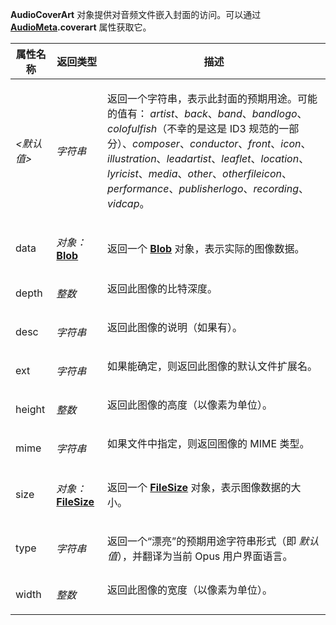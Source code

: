 **AudioCoverArt** 对象提供对音频文件嵌入封面的访问。可以通过 **[AudioMeta](audiometa.zh.md).coverart** 属性获取它。

<table>
<thead><tr><th>
属性名称</th><th>
返回类型</th><th>
描述
</th></tr></thead><tbody><tr><td>

*<默认值>*</td><td>

*字符串*</td><td>

返回一个字符串，表示此封面的预期用途。可能的值有： *artist*、*back*、*band*、*bandlogo*、*colofulfish*（不幸的是这是 ID3 规范的一部分）、*composer*、*conductor*、*front*、*icon*、*illustration*、*leadartist*、*leaflet*、*location*、*lyricist*、*media*、*other*、*otherfileicon*、*performance*、*publisherlogo*、*recording*、*vidcap*。
</td></tr><tr><td>
data</td><td>

*对象：***[Blob](blob.zh.md)**</td><td>

返回一个 **[Blob](blob.zh.md)** 对象，表示实际的图像数据。
</td></tr><tr><td>
depth</td><td>

*整数*</td><td>
返回此图像的比特深度。
</td></tr><tr><td>
desc</td><td>

*字符串*</td><td>
返回此图像的说明（如果有）。
</td></tr><tr><td>
ext</td><td>

*字符串*</td><td>
如果能确定，则返回此图像的默认文件扩展名。
</td></tr><tr><td>
height</td><td>

*整数*</td><td>
返回此图像的高度（以像素为单位）。
</td></tr><tr><td>
mime</td><td>

*字符串*</td><td>
如果文件中指定，则返回图像的 MIME 类型。
</td></tr><tr><td>
size</td><td>

*对象：***[FileSize](filesize.zh.md)**</td><td>

返回一个 **[FileSize](filesize.zh.md)** 对象，表示图像数据的大小。
</td></tr><tr><td>
type</td><td>

*字符串*</td><td>

返回一个“漂亮”的预期用途字符串形式（即 *默认值*），并翻译为当前 Opus 用户界面语言。
</td></tr><tr><td>
width</td><td>

*整数*</td><td>
返回此图像的宽度（以像素为单位）。
</td></tr></tbody>
</table>